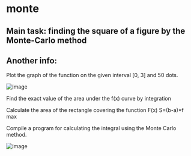 # monte
## Main task: finding the  square of ​​a figure by the Monte-Carlo method


## Another info: 

Plot the graph of the function on the given interval [0, 3] and 50 dots.

![image](https://user-images.githubusercontent.com/63312656/188947166-b42b570f-3df1-4e8c-9854-a07dd2148902.png)

Find the exact value of the area under the f(x) curve by integration

Calculate the area of ​​the rectangle covering the function F(x) S=(b-a)*f max

Compile a program for calculating the integral using the Monte Carlo method.

![image](https://user-images.githubusercontent.com/63312656/188947272-56dedf50-f62f-49a5-bdc5-8de1afeacb05.png)

